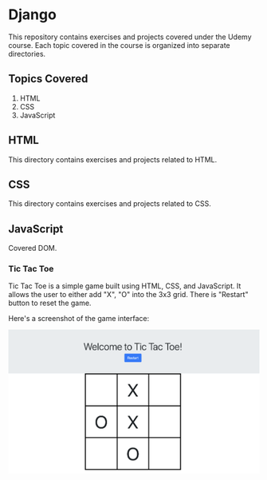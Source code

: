 # Django

This repository contains exercises and projects covered under the Udemy course. Each topic covered in the course is organized into separate directories.

<!-- ![Udemy Certificate](certificate.jpg) -->

## Topics Covered

1. HTML
2. CSS
3. JavaScript

## HTML

This directory contains exercises and projects related to HTML.

## CSS

This directory contains exercises and projects related to CSS.

## JavaScript
Covered DOM.

### Tic Tac Toe
Tic Tac Toe is a simple game built using HTML, CSS, and JavaScript. It allows the user to either add "X", "O" into the 3x3 grid. There is "Restart" button to reset the game.

Here's a screenshot of the game interface:

![Tic Tac Toe Interface](img/tic-tac-toe-interface.png)


